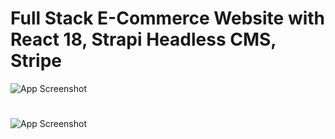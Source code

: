 # Full Stack E-Commerce Website with React 18, Strapi Headless CMS, Stripe

![App Screenshot](https://i.ibb.co/jkhdwY7/shop-Genius.png)

#

![App Screenshot](https://i.ibb.co/LhyPR8j/strapi.png)
